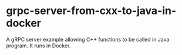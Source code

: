 # grpc-server-from-cxx-to-java-in-docker
A gRPC server example allowing C++ functions to be called in Java program. It runs in Docker.
